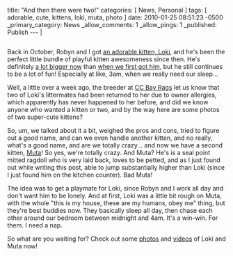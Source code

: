title: "And then there were two!"
categories: [ News, Personal ]
tags: [ adorable, cute, kittens, loki, muta, photo ]
date: 2010-01-25 08:51:23 -0500
_primary_category: News
_allow_comments: 1
_allow_pings: 1
_published: Publish
--- |

<div class="photo"><a href="http://benalman.com/photo/4301775581/in/set-72157622685160006/"><img src="http://farm5.static.flickr.com/4010/4301775581_7452ab9683_t.jpg" alt=""/></a></div>

Back in October, Robyn and I got [an adorable kitten, Loki](http://benalman.com/news/2009/10/loki-in-the-house/), and he's been the perfect little bundle of playful kitten awesomeness since then. He's definitely [a lot bigger now](http://benalman.com/photo/4218153848/in/set-72157622685160006/) than [when we first got him](http://benalman.com/photo/4054659500/in/set-72157622685160006/), but he still continues to be a lot of fun! Especially at like, 3am, when we really need our sleep...

Well, a little over a week ago, the breeder at [CC Bay Rags](http://www.ccbayrags.com/) let us know that two of Loki's littermates had been returned to her due to owner allergies, which apparently has never happened to her before, and did we know anyone who wanted a kitten or two, and by the way here are some photos of two super-cute kittens?

<!--MORE-->

So, um, we talked about it a bit, weighed the pros and cons, tried to figure out a good name, and can we even handle another kitten, and no really, what's a good name, and are we totally crazy... and now we have a second kitten, [Muta](http://benalman.com/photo/4302521588/in/set-72157622685160006/)! So yes, we're totally crazy. And Muta? He's is a seal point mitted ragdoll who is very laid back, loves to be petted, and as I just found out while writing this post, able to jump substantially higher than Loki (since I just found him on the kitchen counter). Bad Muta!

The idea was to get a playmate for Loki, since Robyn and I work all day and don't want him to be lonely. And at first, Loki was a little bit rough on Muta, with the whole "this is my house, these are my humans, obey me" thing, but they're best buddies now. They basically sleep all day, then chase each other around our bedroom between midnight and 4am. It's a win-win. For them. I need a nap.

So what are you waiting for? Check out some [photos](http://benalman.com/photo/sets/72157622685160006/) and [videos](http://www.flickr.com/search/?q=muta&m=tags&ss=2&ct=6&mt=videos&w=8395214%40N06&adv=1) of Loki and Muta now!

